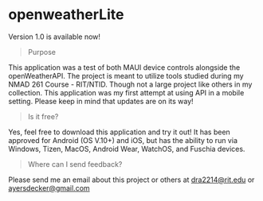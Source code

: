 # openweatherLite
Version 1.0 is available now!

> Purpose

This application was a test of both MAUI device controls alongside the openWeatherAPI. The project is meant to utilize tools studied during my NMAD 261 Course - RIT/NTID. Though not a large project like others in my collection. This application was my first attempt at using API in a mobile setting. Please keep in mind that updates are on its way! 

> Is it free?

Yes, feel free to download this application and try it out! It has been approved for Android (OS V.10+) and iOS, but has the ability to run via Windows, Tizen, MacOS, Android Wear, WatchOS, and Fuschia devices.

> Where can I send feedback?

Please send me an email about this project or others at dra2214@rit.edu or ayersdecker@gmail.com
